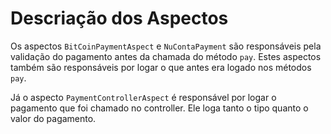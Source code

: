 # Descriação dos Aspectos

Os aspectos `BitCoinPaymentAspect` e `NuContaPayment` são responsáveis pela validação do pagamento antes da chamada do método `pay`. Estes aspectos também são responsáveis por logar o que antes era logado nos métodos `pay`.

Já o aspecto `PaymentControllerAspect` é responsável por logar o pagamento que foi chamado no controller. Ele loga tanto o tipo quanto o valor do pagamento.
